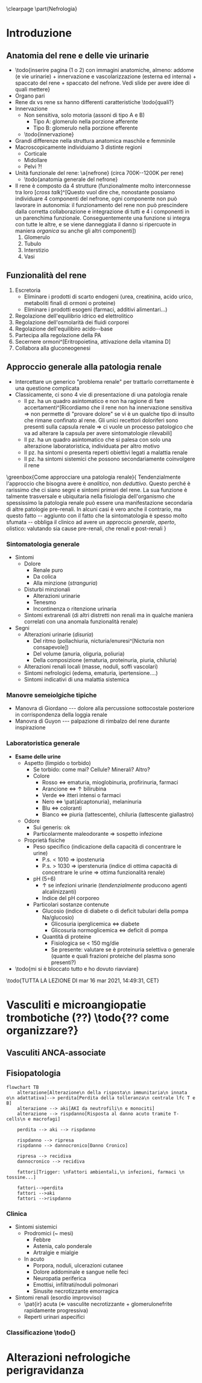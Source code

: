 <!--
PROGRAMMA DEL MODULO:
1. Introduzione
	- Nosografia delle nefropatie e semeiotica
2. Patologie del parenchima renale
	- Nefropatie glomerulari primitive
	- Nefropatie glomerulari Secondarie
	- Sindrome nefritica
	- Sindrome nefrosica
4. Patologie del tubulo
	- Nefropatie tubulointerstiziali
5. Problematiche vascolari che esitano in danno renale
	- Nefropatie vascolari
	- Vasculiti e microangiopatie trombotiche
6. IR
	- IRA
	- IRC
7. Nefropatie ereditarie
8. Rene e gravidanza
9. Terapia
	- Dialisi
	- Trapianto
-->

\clearpage
\part{Nefrologia}

# Introduzione

## Anatomia del rene e delle vie urinarie
- \todo{inserire pagina (1 o 2) con immagini anatomiche, almeno: addome (e vie urinarie) + innervazione e vascolarizzazione (esterna ed interna) + spaccato del rene + spaccato del nefrone. Vedi slide per avere idee di quali mettere}
- Organo pari
- Rene dx vs rene sx hanno differenti caratteristiche \todo{quali?}
- Innervazione
	- Non sensitiva, solo motoria (assoni di tipo A e B)
		- Tipo A: glomerulo nella porzione afferente
		- Tipo B: glomerulo nella porzione efferente
	- \todo{innervazione}
- Grandi differenze nella struttura anatomica maschile e femminile
- Macroscopicamente individuiamo 3 distinte regioni
	- Corticale
	- Midollare
	- Pelvi ?!
- Unità funzionale del rene: \a{nefrone} (circa 700K--1200K per rene)
	- \todo{anatomia generale del nefrone}
- Il rene è composto da 4 strutture (funzionalmente molto interconnesse tra loro [_cross talk_]^[Questo vuol dire che, nonostante possiamo individuare 4 componenti del nefrone, ogni componente non può lavorare in autonomia: il funzionamento del rene non può prescindere dalla corretta collaborazione e integrazione di tutti e 4 i componenti in un parenchima funzionale. Conseguentemente una funzione si integra con tutte le altre, e se viene danneggiata il danno si ripercuote in maniera _organica_ su anche gli altri componenti])
	1. Glomerulo
	2. Tubulo
	3. Interstizio
	4. Vasi

## Funzionalità del rene
1. Escretoria
	- Eliminare i prodotti di scarto endogeni (urea, creatinina, acido urico, metaboliti finali di ormoni o proteine)
	- Eliminare i prodotti esogeni (farmaci, additivi alimentari...)
2. Regolazione dell'equilibrio idrico ed elettrolitico
3. Regolazione dell'osmolarità dei fluidi corporei
4. Regolazione dell'equilibiro acido--base
5. Partecipa alla regolazione della PA
6. Secernere ormoni^[Eritropoietina, attivazione della vitamina D]
7. Collabora alla gluconeogenesi

## Approccio generale alla patologia renale
- Intercettare un generico "problema renale" per trattarlo correttamente è una questione complicata
- Classicamente, ci sono 4 vie di presentazione di una patologia renale
	- Il pz. ha un quadro asintomatico e non ha ragione di fare accertamenti^[Ricordiamo che il rene non ha innervazione sensitiva ⇒ non permette di "provare dolore" se vi è un qualche tipo di insulto che rimane confinato al rene. Gli unici recettori doloriferi sono presenti sulla capsula renale ⇒ ci vuole un processo patologico che va ad alterare la capsula per avere sintomatologie rilevabili]
	- Il pz. ha un quadro asintomatico che si palesa con solo una alterazione laboratoristica, individuata per altro motivo
	- Il pz. ha sintomi o presenta reperti obiettivi legati a malattia renale
	- Il pz. ha sintomi sistemici che possono secondariamente coinvolgere il rene

\greenbox{Come approcciare una patologia renale}{
Tendenzialmente l'approccio che bisogna avere è _analitico_, non _deduttivo_. Questo perché è rarissimo che ci siano segni e sintomi primari del rene. La sua funzione è talmente trasversale e ubiquitaria nella fisiologia dell'organismo che spessissimo la patologia renale può essere una manifestazione secondaria di altre patologie pre-renali. In alcuni casi è vero anche il contrario, ma questo fatto -- aggiunto con il fatto che la sintomatologia è spesso molto sfumata -- obbliga il clinico ad avere un approccio _generale_, _aperto_, olistico: valutando sia cause pre-renali, che renali e post-renali
}

### Sintomatologia generale
- Sintomi
	- Dolore
		- Renale puro
		- Da colica
		- Alla minzione (_stranguria_)
	- Disturbi minzionali
		- Alterazioni urinarie
		- Tenesmo
		- Incontinenza o ritenzione urinaria
	- Sintomi extrarenali (di altri distretti non renali ma in qualche maniera correlati con una anomala funzionalità renale)
- Segni
	- Alterazioni urinarie (_disuria_)
		- Del ritmo (pollachiuria, nicturia/enuresi^[Nicturia non consapevole])
		- Del volume (anuria, oliguria, poliuria)
		- Della composizione (ematuria, proteinuria, piuria, chiluria)
	- Alterazioni renali locali (masse, noduli, soffi vascolari)
	- Sintomi nefrologici (edema, ematuria, ipertensione....)
	- Sintomi indicativi di una malattia sistemica

### Manovre semeiolgiche tipiche
- Manovra di Giordano --- dolore alla percussione sottocostale posteriore in corrispondenza della loggia renale
- Manovra di Guyon --- palpazione di rimbalzo del rene durante inspirazione

### Laboratoristica generale
- __Esame delle urine__
	- Aspetto (limpido o torbido)
		- Se torbido: come mai? Cellule? Minerali? Altro?
		- Colore
			- Rosso ⇔ ematuria, mioglobinuria, profirinuria, farmaci
			- Arancione ⇔ ↑ bilirubina
			- Verde ⇔ itteri intensi o farmaci
			- Nero ⇔ \pat{alcaptonuria}, melaninuria
			- Blu ⇔ coloranti
			- Bianco ⇔ piuria (lattescente), chiluria (lattescente giallastro)
	- Odore
		- Sui generis: ok
		- Particolarmente maleodorante ⇒ sospetto infezione
	- Proprietà fisiche
		- Peso specifico (indicazione della capacità di concentrare le urine)
			- P.s. < 1010 ⇒ ipostenuria
			- P.s. > 1030 ⇒ iperstenuria (indice di ottima capacità di concentrare le urine ⇒ ottima funzionalità renale)
		- pH (5÷6)
			- ↑ se infezioni urinarie (_tendenzialmente_ producono agenti alcalinizzanti)
			- Indice del pH corporeo
		- Particolari sostanze contenute
			- Glucosio (indice di diabete o di deficit tubulari della pompa Na/glucosio)
				- Glicosuria iperglicemica ⇔ diabete
				- Glicosuria normoglicemica ⇔ deficit di pompa
			- Quantità di proteine
				- Fisiologica se < 150 mg/die
				- Se presente: valutare se è proteinuria selettiva o generale (quante e quali frazioni proteiche del plasma sono presenti?)
- \todo{mi si è bloccato tutto e ho dovuto riavviare}

\todo{TUTTA LA LEZIONE DI mar 16 mar 2021, 14:49:31, CET}

# Vasculiti e microangiopatie trombotiche (??) \todo{?? come organizzare?}

## Vasculiti ANCA-associate

## Fisiopatologia

```mermaid
flowchart TB
	alterazione[Alterazione\n della risposta\n immunitaria\n innata o\n adattativa]--> perdita[Perdita della tolleranza\n centrale lfc T e B]
	alterazione --> aki[AKI da neutrofili\n e monociti]
	alterazione --> rispdanno[Risposta al danno acuto tramite T-cells\n e macrofagi]

	perdita --> aki --> rispdanno

	rispdanno --> ripresa
	rispdanno --> dannocronico[Danno Cronico]

	ripresa --> recidiva
	dannocronico --> recidiva

	fattori[Trigger: \nFattori ambientali,\n infezioni, farmaci \n tossine...]

	fattori-->perdita
	fattori -->aki
	fattori -->rispdanno

```

### Clinica
- Sintomi sistemici
	- Prodromici (~ mesi)
		- Febbre
		- Astenia, calo ponderale
		- Artralgie e mialgie
	- In acuto
		- Porpora, noduli, ulcerazioni cutanee
		- Dolore addominale e sangue nelle feci
		- Neuropatia periferica
		- Emottisi, infiltrati/noduli polmonari
		- Sinusite necrotizzante emorragica
- Sintomi renali (esordio improvviso)
	- \pat{ir} acuta (⇐ vasculite necrotizzante + glomerulonefrite rapidamente progressiva)
	- Reperti urinari aspecifici

### Classificazione \todo{}

# Alterazioni nefrologiche perigravidanza
